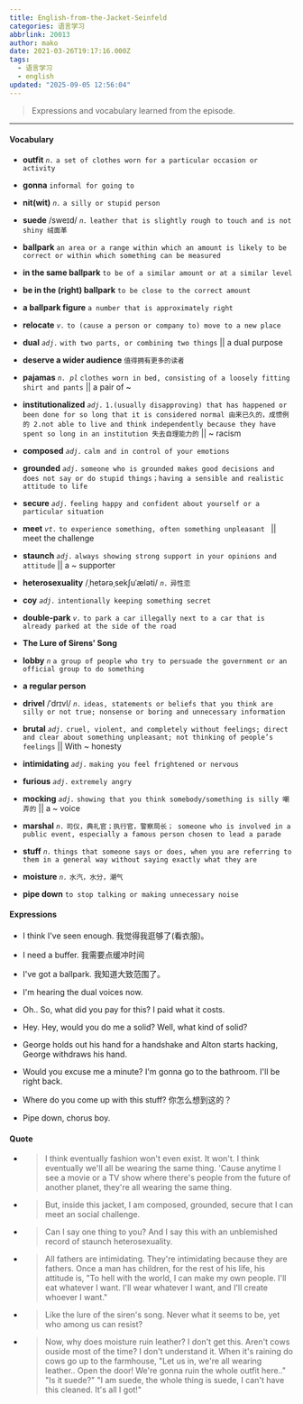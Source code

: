 ```yaml
---
title: English-from-the-Jacket-Seinfeld
categories: 语言学习
abbrlink: 20013
author: mako
date: 2021-03-26T19:17:16.000Z
tags:
  - 语言学习
  - english
updated: "2025-09-05 12:56:04"
---
```

>Expressions and vocabulary learned from the episode.


<!--more-->

---

#### Vocabulary


- **outfit**  *`n.`*  `a set of clothes worn for a particular occasion or activity`

- <b>gonna</b> `informal for going to` 

- **nit(wit)** *`n.`* `a silly or stupid person`

- **suede**   /sweɪd/ *`n.`*   `leather that is slightly rough to touch and is not shiny 绒面革`

- **ballpark**  `an area or a range within which an amount is likely to be correct or within which something can be measured`

- **in the same ballpark** `to be of a similar amount or at a similar level` 

- **be in the (right) ballpark** `to be close to the correct amount`

- **a ballpark figure** `a number that is approximately right`

-  **relocate** *`v.`* `to (cause a person or company to) move to a new place`

- **dual**  *`adj.`*  `with two parts, or combining two things` || a dual purpose

- **deserve a wider audience**     `值得拥有更多的读者`

- **pajamas** *`n. pl`* `clothes worn in bed, consisting of a loosely fitting shirt and pants` || a pair of ~

- **institutionalized** *`adj.`*  `1.(usually disapproving) that has happened or been done for so long that it is considered normal 由来已久的，成惯例的 2.not able to live and think independently because they have spent so long in an institution 失去自理能力的` || ~ racism

- **composed** *`adj.`* `calm and in control of your emotions`

- **grounded** *`adj.`* `someone who is grounded makes good decisions and does not say or do stupid things；having a sensible and realistic attitude to life`

- **secure** *`adj.`* `feeling happy and confident about yourself or a particular situation`

- **meet** *`vt.`* `to experience something, often something unpleasant ` || meet the challenge

- **staunch** *`adj.`* `always showing strong support in your opinions and attitude` || a ~ supporter

- **heterosexuality** /ˌhetərəˌsekʃuˈæləti/ *`n.`*  `异性恋`

- **coy**  *`adj.`* `intentionally keeping something secret`

- **double-park** *`v.`*  `to park a car illegally next to a car that is already parked at the side of the road`

- **The Lure of Sirens’ Song**

- **lobby** *`n`* `a group of people who try to persuade the government or an official group to do something`

- **a regular person** 

- **drivel** /ˈdrɪvl/ *`n.`* `ideas, statements or beliefs that you think are silly or not true; nonsense or boring and unnecessary information`

- **brutal** *`adj.`* `cruel, violent, and completely without feelings; direct and clear about something unpleasant; not thinking of people’s feelings` || With ~ honesty

- **intimidating** *`adj.`* `making you feel frightened or nervous`

- **furious** *`adj.`* `extremely angry`

- **mocking** *`adj.`* `showing that you think somebody/something is silly 嘲弄的` || a ~ voice

- **marshal** *`n.`* `司仪，典礼官；执行官，警察局长； someone who is involved in a public event, especially a famous person chosen to lead a parade`

- **stuff** *`n.`*  `things that someone says or does, when you are referring to them in a general way without saying exactly what they are`

- **moisture** *`n.`* `水汽，水分，潮气`

- **pipe down**  `to stop talking or making unnecessary noise`



#### Expressions

- I think I've seen enough.
我觉得我逛够了(看衣服)。

- I need a buffer. 
我需要点缓冲时间

- I've got a ballpark.
我知道大致范围了。

- I'm hearing the dual voices now. 

- Oh.. So, what did you pay for this?
I paid what it costs.

- Hey. Hey, would you do me a solid?
Well, what kind of solid?

- George holds out his hand for a handshake and Alton starts hacking, George withdraws his hand.

- Would you excuse me a minute? I'm gonna go to the bathroom. I'll be right back.

- Where do you come up with this stuff?
你怎么想到这的？

- Pipe down, chorus boy.

#### Quote

- >I think eventually fashion won't even exist. It won't. I think eventually we'll all be wearing the same thing. 'Cause anytime I see a movie or a TV show where there's people from the future of another planet, they're all wearing the same thing.

- >But, inside this jacket, I am composed, grounded, secure that I can meet an social challenge.

- >Can I say one thing to you? And I say this with an unblemished record of staunch heterosexuality. 

- >All fathers are intimidating. They're intimidating because they are fathers. Once a man has children, for the rest of his life, his attitude is, "To hell with the world, I can make my own people. I'll eat whatever I want. I'll wear whatever I want, and I'll create whoever I want."

- >Like the lure of the siren's song. Never what it seems to be, yet who among us can resist?



- >Now, why does moisture ruin leather? I don't get this. Aren't cows ouside most of the time? I don't understand it. When it's raining do cows go up to the farmhouse, "Let us in, we're all wearing leather.. Open the door! We're gonna ruin the whole outfit here.." "Is it suede?" "I am suede, the whole thing is suede, I can't have this cleaned. It's all I got!"